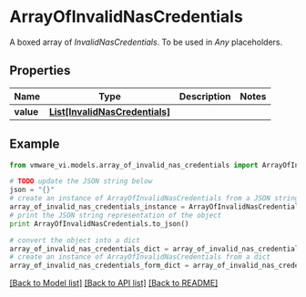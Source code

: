 # ArrayOfInvalidNasCredentials

A boxed array of *InvalidNasCredentials*. To be used in *Any* placeholders. 

## Properties
Name | Type | Description | Notes
------------ | ------------- | ------------- | -------------
**value** | [**List[InvalidNasCredentials]**](InvalidNasCredentials.md) |  | 

## Example

```python
from vmware_vi.models.array_of_invalid_nas_credentials import ArrayOfInvalidNasCredentials

# TODO update the JSON string below
json = "{}"
# create an instance of ArrayOfInvalidNasCredentials from a JSON string
array_of_invalid_nas_credentials_instance = ArrayOfInvalidNasCredentials.from_json(json)
# print the JSON string representation of the object
print ArrayOfInvalidNasCredentials.to_json()

# convert the object into a dict
array_of_invalid_nas_credentials_dict = array_of_invalid_nas_credentials_instance.to_dict()
# create an instance of ArrayOfInvalidNasCredentials from a dict
array_of_invalid_nas_credentials_form_dict = array_of_invalid_nas_credentials.from_dict(array_of_invalid_nas_credentials_dict)
```
[[Back to Model list]](../README.md#documentation-for-models) [[Back to API list]](../README.md#documentation-for-api-endpoints) [[Back to README]](../README.md)


